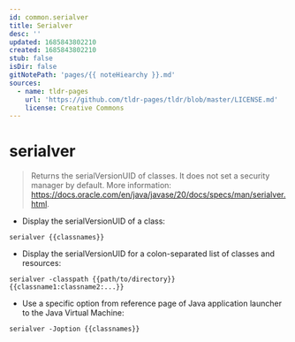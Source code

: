 ```yaml
---
id: common.serialver
title: Serialver
desc: ''
updated: 1685843802210
created: 1685843802210
stub: false
isDir: false
gitNotePath: 'pages/{{ noteHiearchy }}.md'
sources:
  - name: tldr-pages
    url: 'https://github.com/tldr-pages/tldr/blob/master/LICENSE.md'
    license: Creative Commons
---
```

# serialver

> Returns the serialVersionUID of classes.
> It does not set a security manager by default.
> More information: <https://docs.oracle.com/en/java/javase/20/docs/specs/man/serialver.html>.

- Display the serialVersionUID of a class:

`serialver {{classnames}}`

- Display the serialVersionUID for a colon-separated list of classes and resources:

`serialver -classpath {{path/to/directory}} {{classname1:classname2:...}}`

- Use a specific option from reference page of Java application launcher to the Java Virtual Machine:

`serialver -Joption {{classnames}}`

